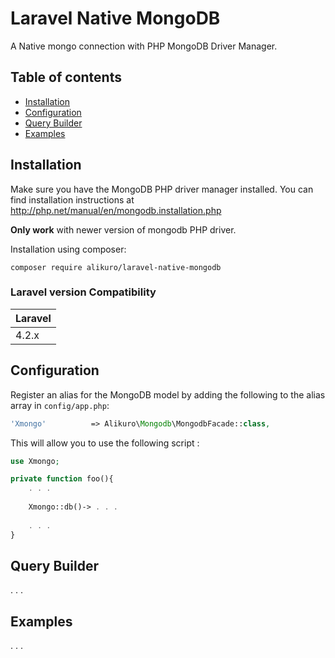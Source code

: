 Laravel Native MongoDB
======================

A Native mongo connection with PHP MongoDB Driver Manager.

Table of contents
-----------------
* [Installation](#installation)
* [Configuration](#configuration)
* [Query Builder](#query-builder)
* [Examples](#examples)

Installation
------------

Make sure you have the MongoDB PHP driver manager installed. You can find installation instructions at http://php.net/manual/en/mongodb.installation.php

**Only work** with newer version of mongodb PHP driver.

Installation using composer:

```
composer require alikuro/laravel-native-mongodb
```

### Laravel version Compatibility

 Laravel  |
:---------|
 4.2.x    |

Configuration
-------------

Register an alias for the MongoDB model by adding the following to the alias array in `config/app.php`:

```php
'Xmongo'          => Alikuro\Mongodb\MongodbFacade::class,
```

This will allow you to use the following script :

```php
use Xmongo;
```
```php
private function foo(){
    . . . 
    
    Xmongo::db()-> . . .
    
    . . . 
}
```

Query Builder
-------------

. . . 

Examples
--------

. . . 
